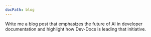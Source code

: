 ```yaml
---
docPath: blog
---
```


Write me a blog post that emphasizes the future of AI in developer documentation and highlight how Dev-Docs is leading that initiative.

